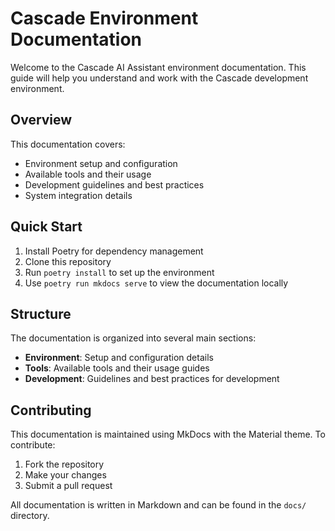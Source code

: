 # Cascade Environment Documentation

Welcome to the Cascade AI Assistant environment documentation. This guide will help you understand and work with the Cascade
development environment.

## Overview

This documentation covers:

- Environment setup and configuration
- Available tools and their usage
- Development guidelines and best practices
- System integration details

## Quick Start

1. Install Poetry for dependency management
2. Clone this repository
3. Run `poetry install` to set up the environment
4. Use `poetry run mkdocs serve` to view the documentation locally

## Structure

The documentation is organized into several main sections:

- **Environment**: Setup and configuration details
- **Tools**: Available tools and their usage guides
- **Development**: Guidelines and best practices for development

## Contributing

This documentation is maintained using MkDocs with the Material theme. To contribute:

1. Fork the repository
2. Make your changes
3. Submit a pull request

All documentation is written in Markdown and can be found in the `docs/` directory.

